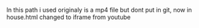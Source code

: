 In this path i used originaly is a mp4 file but dont put in git, now in house.html changed to iframe from youtube
